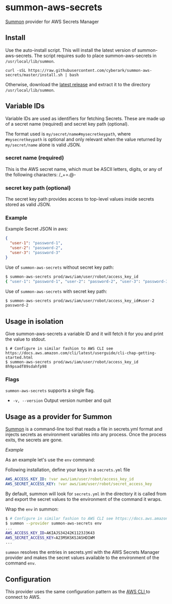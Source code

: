 # summon-aws-secrets
[Summon](https://github.com/cyberark/summon) provider for AWS Secrets Manager

## Install
Use the auto-install script. This will install the latest version of summon-aws-secrets.
The script requires sudo to place summon-aws-secrets in `/usr/local/lib/summon`.

```
curl -sSL https://raw.githubusercontent.com/cyberark/summon-aws-secrets/master/install.sh | bash
```

Otherwise, download the [latest release](https://github.com/cyberark/summon-aws-secrets/releases) and extract it to the directory `/usr/local/lib/summon`.

## Variable IDs
Variable IDs are used as identifiers for fetching Secrets. These are made up of a secret name (required) and secret key path (optional). 

The format used is `my/secret/name#mysecretkeypath`, where `#mysecretkeypath` is optional and only relevant when the value returned by `my/secret/name` alone is valid JSON.

### secret name (required)
This is the AWS secret name, which must be ASCII letters, digits, or any of the following characters: /_+=.@-

### secret key path (optional)
The secret key path provides access to top-level values inside secrets stored as valid JSON.

### Example
Example Secret JSON in aws:

```json
{
  "user-1": "password-1",
  "user-2": "password-2",
  "user-3": "password-3"
}
```

Use of `summon-aws-secrets` without secret key path:
```bash
$ summon-aws-secrets prod/aws/iam/user/robot/access_key_id
{ "user-1": "password-1", "user-2": "password-2", "user-3": "password-3"}
```

Use of `summon-aws-secrets` with secret key path:
```bash
$ summon-aws-secrets prod/aws/iam/user/robot/access_key_id#user-2
password-2
```

## Usage in isolation
Give summon-aws-secrets a variable ID and it will fetch it for you and print the value to stdout.

```sh-session
$ # Configure in similar fashion to AWS CLI see https://docs.aws.amazon.com/cli/latest/userguide/cli-chap-getting-started.html
$ summon-aws-secrets prod/aws/iam/user/robot/access_key_id
8h9psadf89sdahfp98
```

### Flags
`summon-aws-secrets` supports a single flag.

* `-v, --version` Output version number and quit

## Usage as a provider for Summon
[Summon](https://github.com/cyberark/summon/) is a command-line tool that reads a file in secrets.yml format and injects secrets as environment variables into any process. Once the process exits, the secrets are gone.

*Example*

As an example let's use the `env` command: 

Following installation, define your keys in a `secrets.yml` file

```yml
AWS_ACCESS_KEY_ID: !var aws/iam/user/robot/access_key_id
AWS_SECRET_ACCESS_KEY: !var aws/iam/user/robot/secret_access_key
```

By default, summon will look for `secrets.yml` in the directory it is called from and export the secret values to the environment of the command it wraps.

Wrap the `env` in summon:

```sh
$ # Configure in similar fashion to AWS CLI see https://docs.aws.amazon.com/cli/latest/userguide/cli-chap-getting-started.html
$ summon --provider summon-aws-secrets env
...
AWS_ACCESS_KEY_ID=AKIAJS34242K1123J3K43
AWS_SECRET_ACCESS_KEY=A23MSKSKSJASHDIWM
...
```

`summon` resolves the entries in secrets.yml with the AWS Secrets Manager provider and makes the secret values available to the environment of the command `env`.

## Configuration
This provider uses the same configuration pattern as the [AWS CLI
](https://docs.aws.amazon.com/cli/latest/userguide/cli-chap-getting-started.html) to connect to AWS.
